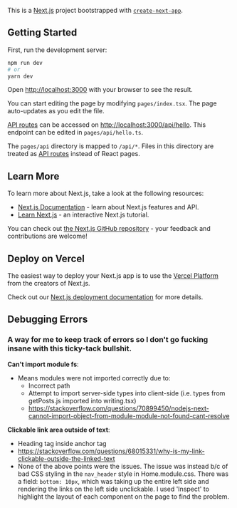 This is a [Next.js](https://nextjs.org/) project bootstrapped with [`create-next-app`](https://github.com/vercel/next.js/tree/canary/packages/create-next-app).

## Getting Started

First, run the development server:

```bash
npm run dev
# or
yarn dev
```

Open [http://localhost:3000](http://localhost:3000) with your browser to see the result.

You can start editing the page by modifying `pages/index.tsx`. The page auto-updates as you edit the file.

[API routes](https://nextjs.org/docs/api-routes/introduction) can be accessed on [http://localhost:3000/api/hello](http://localhost:3000/api/hello). This endpoint can be edited in `pages/api/hello.ts`.

The `pages/api` directory is mapped to `/api/*`. Files in this directory are treated as [API routes](https://nextjs.org/docs/api-routes/introduction) instead of React pages.

## Learn More

To learn more about Next.js, take a look at the following resources:

- [Next.js Documentation](https://nextjs.org/docs) - learn about Next.js features and API.
- [Learn Next.js](https://nextjs.org/learn) - an interactive Next.js tutorial.

You can check out [the Next.js GitHub repository](https://github.com/vercel/next.js/) - your feedback and contributions are welcome!

## Deploy on Vercel

The easiest way to deploy your Next.js app is to use the [Vercel Platform](https://vercel.com/new?utm_medium=default-template&filter=next.js&utm_source=create-next-app&utm_campaign=create-next-app-readme) from the creators of Next.js.

Check out our [Next.js deployment documentation](https://nextjs.org/docs/deployment) for more details.

## Debugging Errors

### A way for me to keep track of errors so I don't go fucking insane with this ticky-tack bullshit.

**Can't import module fs**:
  * Means modules were not imported correctly due to:
    * Incorrect path
    * Attempt to import server-side types into client-side (i.e. types from getPosts.js imported into writing.tsx)
    * https://stackoverflow.com/questions/70899450/nodejs-next-cannot-import-object-from-module-module-not-found-cant-resolve

**Clickable link area outside of text**:
  * Heading tag inside anchor tag
  * https://stackoverflow.com/questions/68015331/why-is-my-link-clickable-outside-the-linked-text
  * None of the above points were the issues. The issue was instead b/c of bad CSS styling in the `nav_header` style in Home.module.css. There was a field: `bottom: 10px`, which was taking up the entire left side and rendering the links on the left side unclickable. I used 'Inspect' to highlight the layout of each component on the page to find the problem.
